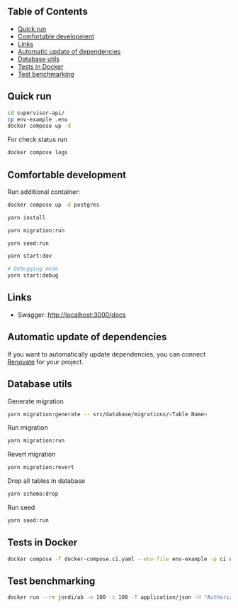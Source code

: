 ## Table of Contents

- [Quick run](#quick-run)
- [Comfortable development](#comfortable-development)
- [Links](#links)
- [Automatic update of dependencies](#automatic-update-of-dependencies)
- [Database utils](#database-utils)
- [Tests in Docker](#tests-in-docker)
- [Test benchmarking](#test-benchmarking)

## Quick run

```bash
cd supervisor-api/
cp env-example .env
docker compose up -d
```

For check status run

```bash
docker compose logs
```

## Comfortable development

Run additional container:

```bash
docker compose up -d postgres
```

```bash
yarn install

yarn migration:run

yarn seed:run

yarn start:dev

# Debugging mode
yarn start:debug
```

## Links

- Swagger: <http://localhost:3000/docs>

## Automatic update of dependencies

If you want to automatically update dependencies, you can connect [Renovate](https://github.com/marketplace/renovate) for your project.

## Database utils

Generate migration

```bash
yarn migration:generate -- src/database/migrations/<Table Name>
```

Run migration

```bash
yarn migration:run
```

Revert migration

```bash
yarn migration:revert
```

Drop all tables in database

```bash
yarn schema:drop
```

Run seed

```bash
yarn seed:run
```

## Tests in Docker

```bash
docker compose -f docker-compose.ci.yaml --env-file env-example -p ci up --build --exit-code-from api && docker compose -p ci rm -svf
```

## Test benchmarking

```bash
docker run --rm jordi/ab -n 100 -c 100 -T application/json -H "Authorization: Bearer USER_TOKEN" -v 2 http://<server_ip>:3000/api/v1/users
```
